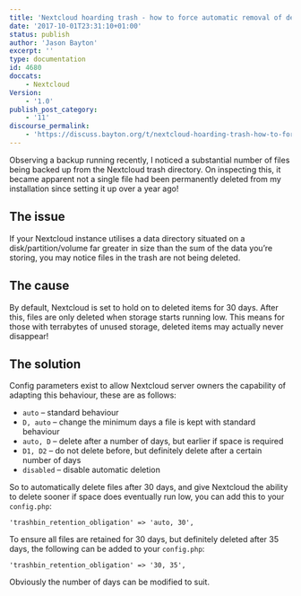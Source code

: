 ```yaml
---
title: 'Nextcloud hoarding trash - how to force automatic removal of deleted items'
date: '2017-10-01T23:31:10+01:00'
status: publish
author: 'Jason Bayton'
excerpt: ''
type: documentation
id: 4680
doccats:
    - Nextcloud
Version:
    - '1.0'
publish_post_category:
    - '11'
discourse_permalink:
    - 'https://discuss.bayton.org/t/nextcloud-hoarding-trash-how-to-force-automatic-removal-of-deleted-items/64'
---
```

Observing a backup running recently, I noticed a substantial number of files being backed up from the Nextcloud trash directory. On inspecting this, it became apparent not a single file had been permanently deleted from my installation since setting it up over a year ago!

The issue
---------

If your Nextcloud instance utilises a data directory situated on a disk/partition/volume far greater in size than the sum of the data you’re storing, you may notice files in the trash are not being deleted.

The cause
---------

By default, Nextcloud is set to hold on to deleted items for 30 days. After this, files are only deleted when storage starts running low. This means for those with terrabytes of unused storage, deleted items may actually never disappear!

The solution
------------

Config parameters exist to allow Nextcloud server owners the capability of adapting this behaviour, these are as follows:

- `auto` – standard behaviour
- `D, auto` – change the minimum days a file is kept with standard behaviour
- `auto, D` – delete after a number of days, but earlier if space is required
- `D1, D2` – do not delete before, but definitely delete after a certain number of days
- `disabled` – disable automatic deletion

So to automatically delete files after 30 days, and give Nextcloud the ability to delete sooner if space does eventually run low, you can add this to your `config.php`:

`'trashbin_retention_obligation' => 'auto, 30',`

To ensure all files are retained for 30 days, but definitely deleted after 35 days, the following can be added to your `config.php`:

`'trashbin_retention_obligation' => '30, 35',`

Obviously the number of days can be modified to suit.